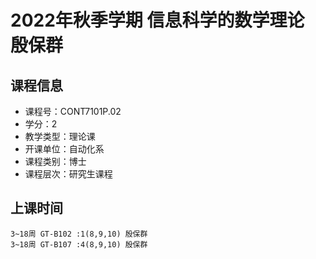 # 2022年秋季学期 信息科学的数学理论 殷保群






## 课程信息

- 课程号：CONT7101P.02
- 学分：2
- 教学类型：理论课
- 开课单位：自动化系
- 课程类别：博士
- 课程层次：研究生课程

## 上课时间

```
3~18周 GT-B102 :1(8,9,10) 殷保群
3~18周 GT-B107 :4(8,9,10) 殷保群
```

